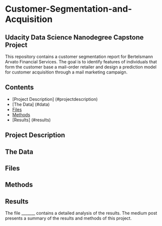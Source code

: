 # Customer-Segmentation-and-Acquisition
## Udacity Data Science Nanodegree Capstone Project

This repository contains a customer segmentation report for Bertelsmann Arvato Financial Services. The goal is to identify features of individuals that form the customer base a mail-order retailer and design a prediction model for customer acquisition through a mail marketing campaign.

## Contents

- [Project Description] (#projectdescription)
- [The Data] (#data)
- [Files](#files)
- [Methods](#methods)
- [Results] (#results)

## Project Description

## The Data

## Files

## Methods

## Results
The file _______ contains a detailed analysis of the results. The medium post presents a summary of the results and methods of this project.
